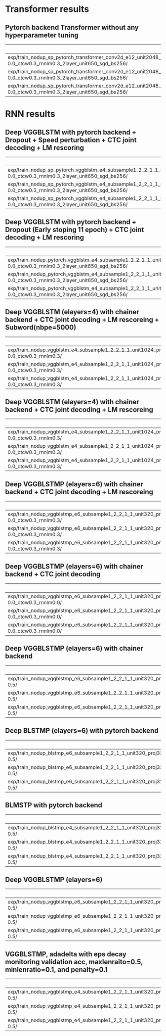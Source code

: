 # Transformer results
## Pytorch backend Transformer without any hyperparameter tuning
|dataset| Snt | Wrd| Corr | Sub | Del | Ins | Err | S.Err|
|---|---|---|---|---|---|---|---|---|
|exp/train_nodup_sp_pytorch_transformer_conv2d_e12_unit2048_d6_unit2048_aheads4_dim256_mtlalpha0.3_noam_sampprob0.0_ngpu2_bs32_lr10.0_warmup25000_mli512_mlo150_epochs50_accum2_lennormFalse_lsmunigram0.1/decode_eval1_beam20_emodel.last10.avg.best_p0.0_len0.0-0.0_ctcw0.3_rnnlm0.3_2layer_unit650_sgd_bs256/|1272|43897|95.1|3.1|1.8|0.8|5.7|52.9|
|exp/train_nodup_sp_pytorch_transformer_conv2d_e12_unit2048_d6_unit2048_aheads4_dim256_mtlalpha0.3_noam_sampprob0.0_ngpu2_bs32_lr10.0_warmup25000_mli512_mlo150_epochs50_accum2_lennormFalse_lsmunigram0.1/decode_eval2_beam20_emodel.last10.avg.best_p0.0_len0.0-0.0_ctcw0.3_rnnlm0.3_2layer_unit650_sgd_bs256/|1292|43623|96.4|2.4|1.2|0.5|4.1|51.9|
|exp/train_nodup_sp_pytorch_transformer_conv2d_e12_unit2048_d6_unit2048_aheads4_dim256_mtlalpha0.3_noam_sampprob0.0_ngpu2_bs32_lr10.0_warmup25000_mli512_mlo150_epochs50_accum2_lennormFalse_lsmunigram0.1/decode_eval3_beam20_emodel.last10.avg.best_p0.0_len0.0-0.0_ctcw0.3_rnnlm0.3_2layer_unit650_sgd_bs256/|1385|28225|96.3|2.5|1.2|0.8|4.5|36.6|

# RNN results
## Deep VGGBLSTM with pytorch backend + Dropout + Speed perturbation + CTC joint decoding + LM rescoring
|dataset| Snt | Wrd| Corr | Sub | Del | Ins | Err | S.Err|
|---|---|---|---|---|---|---|---|---|
|exp/train_nodup_sp_pytorch_vggblstm_e4_subsample1_2_2_1_1_unit1024_proj1024_d1_unit1024_location_adim1024_aconvc10_aconvf100_mtlalpha0.5_adadelta_sampprob0.0_drop0.2_bs24_mli800_mlo150/decode_eval1_beam20_emodel.acc.best_p0.0_len0.0-0.0_ctcw0.3_rnnlm0.3_2layer_unit650_sgd_bs256/|1272|43897|94.3|3.8|1.9|0.9|6.6|56.8|
|exp/train_nodup_sp_pytorch_vggblstm_e4_subsample1_2_2_1_1_unit1024_proj1024_d1_unit1024_location_adim1024_aconvc10_aconvf100_mtlalpha0.5_adadelta_sampprob0.0_drop0.2_bs24_mli800_mlo150/decode_eval2_beam20_emodel.acc.best_p0.0_len0.0-0.0_ctcw0.3_rnnlm0.3_2layer_unit650_sgd_bs256/|1292|43623|95.9|2.9|1.2|0.6|4.8|55.7|
|exp/train_nodup_sp_pytorch_vggblstm_e4_subsample1_2_2_1_1_unit1024_proj1024_d1_unit1024_location_adim1024_aconvc10_aconvf100_mtlalpha0.5_adadelta_sampprob0.0_drop0.2_bs24_mli800_mlo150/decode_eval3_beam20_emodel.acc.best_p0.0_len0.0-0.0_ctcw0.3_rnnlm0.3_2layer_unit650_sgd_bs256/|1385|28225|95.8|3.0|1.2|0.9|5.0|38.0|

## Deep VGGBLSTM with pytorch backend + Dropout (Early stoping 11 epoch) + CTC joint decoding + LM rescoring
|dataset| Snt | Wrd| Corr | Sub | Del | Ins | Err | S.Err|
|---|---|---|---|---|---|---|---|---|
|exp/train_nodup_pytorch_vggblstm_e4_subsample1_2_2_1_1_unit1024_proj1024_d1_unit1024_location_adim1024_aconvc10_aconvf100_mtlalpha0.5_adadelta_sampprob0.0_drop0.2_bs24_mli800_mlo150/decode_eval1_beam30_emodel.acc.best_p0.0_len0.0-0.0_ctcw0.3_rnnlm0.3_2layer_unit650_sgd_bs256/|1272|43897|93.9|4.2|2.0|1.0|7.1|58.0|
|exp/train_nodup_pytorch_vggblstm_e4_subsample1_2_2_1_1_unit1024_proj1024_d1_unit1024_location_adim1024_aconvc10_aconvf100_mtlalpha0.5_adadelta_sampprob0.0_drop0.2_bs24_mli800_mlo150/decode_eval2_beam30_emodel.acc.best_p0.0_len0.0-0.0_ctcw0.3_rnnlm0.3_2layer_unit650_sgd_bs256/|1292|43623|95.7|3.1|1.2|0.7|5.0|55.7|
|exp/train_nodup_pytorch_vggblstm_e4_subsample1_2_2_1_1_unit1024_proj1024_d1_unit1024_location_adim1024_aconvc10_aconvf100_mtlalpha0.5_adadelta_sampprob0.0_drop0.2_bs24_mli800_mlo150/decode_eval3_beam30_emodel.acc.best_p0.0_len0.0-0.0_ctcw0.3_rnnlm0.3_2layer_unit650_sgd_bs256/|1385|28225|95.2|3.4|1.4|1.1|5.9|43.2|


## Deep VGGBLSTM (elayers=4) with chainer backend + CTC joint decoding + LM rescoreing + Subword(nbpe=5000)
|dataset| Snt | Wrd| Corr | Sub | Del | Ins | Err | S.Err|
|---|---|---|---|---|---|---|---|---|
|exp/train_nodup_vggblstm_e4_subsample1_2_2_1_1_unit1024_proj1024_d1_unit1024_location_adim320_aconvc10_aconvf100_mtlalpha0.5_adadelta_bs32_mli800_mlo150_unigram5000/decode_eval1_beam20_eacc.best_p0.0_len0.0-0.0_ctcw0.3_rnnlm0.3/|1272|43897|93.2|4.5|2.3|1.1|8.0|61.4|
|exp/train_nodup_vggblstm_e4_subsample1_2_2_1_1_unit1024_proj1024_d1_unit1024_location_adim320_aconvc10_aconvf100_mtlalpha0.5_adadelta_bs32_mli800_mlo150_unigram5000/decode_eval2_beam20_eacc.best_p0.0_len0.0-0.0_ctcw0.3_rnnlm0.3/|1292|43623|94.8|3.6|1.6|0.9|6.1|60.0|
|exp/train_nodup_vggblstm_e4_subsample1_2_2_1_1_unit1024_proj1024_d1_unit1024_location_adim320_aconvc10_aconvf100_mtlalpha0.5_adadelta_bs32_mli800_mlo150_unigram5000/decode_eval3_beam20_eacc.best_p0.0_len0.0-0.0_ctcw0.3_rnnlm0.3/|1385|28225|95.0|3.5|1.5|1.1|6.1|43.0|

## Deep VGGBLSTM (elayers=4) with chainer backend + CTC joint decoding + LM rescoreing
|dataset| Snt | Wrd| Corr | Sub | Del | Ins | Err | S.Err|
|---|---|---|---|---|---|---|---|---|
|exp/train_nodup_vggblstm_e4_subsample1_2_2_1_1_unit1024_proj320_d1_unit1024_location_adim320_aconvc10_aconvf100_mtlalpha0.5_adadelta_bs32_mli800_mlo150/decode_eval1_beam20_eacc.best_p0.0_len0.0-0.0_ctcw0.3_rnnlm0.3/|1272|43897|93.7|4.3|2.0|1.0|7.3|59.6|
|exp/train_nodup_vggblstm_e4_subsample1_2_2_1_1_unit1024_proj320_d1_unit1024_location_adim320_aconvc10_aconvf100_mtlalpha0.5_adadelta_bs32_mli800_mlo150/decode_eval2_beam20_eacc.best_p0.0_len0.0-0.0_ctcw0.3_rnnlm0.3/|1292|43623|95.4|3.4|1.2|0.8|5.3|58.7|
|exp/train_nodup_vggblstm_e4_subsample1_2_2_1_1_unit1024_proj320_d1_unit1024_location_adim320_aconvc10_aconvf100_mtlalpha0.5_adadelta_bs32_mli800_mlo150/decode_eval3_beam20_eacc.best_p0.0_len0.0-0.0_ctcw0.3_rnnlm0.3/|1385|28225|95.2|3.5|1.3|1.1|5.9|41.8|

## Deep VGGBLSTMP (elayers=6) with chainer backend + CTC joint decoding + LM rescoreing
|dataset| Snt | Wrd| Corr | Sub | Del | Ins | Err | S.Err|
|---|---|---|---|---|---|---|---|---|
|exp/train_nodup_vggblstmp_e6_subsample1_2_2_1_1_unit320_proj320_d1_unit300_location_aconvc10_aconvf100_mtlalpha0.5_adadelta_bs30_mli800_mlo150/decode_eval1_beam20_eacc.best_p0.0_len0.0-0.0_ctcw0.3_rnnlm0.3/|1272|43897|92.6|5.3|2.1|1.3|8.7|63.1|
|exp/train_nodup_vggblstmp_e6_subsample1_2_2_1_1_unit320_proj320_d1_unit300_location_aconvc10_aconvf100_mtlalpha0.5_adadelta_bs30_mli800_mlo150/decode_eval2_beam20_eacc.best_p0.0_len0.0-0.0_ctcw0.3_rnnlm0.3/|1292|43623|94.7|4.0|1.3|0.9|6.2|60.5|
|exp/train_nodup_vggblstmp_e6_subsample1_2_2_1_1_unit320_proj320_d1_unit300_location_aconvc10_aconvf100_mtlalpha0.5_adadelta_bs30_mli800_mlo150/decode_eval3_beam20_eacc.best_p0.0_len0.0-0.0_ctcw0.3_rnnlm0.3/|1385|28225|94.3|4.2|1.5|1.2|6.9|45.5|


## Deep VGGBLSTMP (elayers=6) with chainer backend + CTC joint decoding
|dataset| Snt | Wrd| Corr | Sub | Del | Ins | Err | S.Err|
|---|---|---|---|---|---|---|---|---|
|exp/train_nodup_vggblstmp_e6_subsample1_2_2_1_1_unit320_proj320_d1_unit300_location_aconvc10_aconvf100_mtlalpha0.5_adadelta_bs30_mli800_mlo150/decode_eval1_beam20_eacc.best_p0.0_len0.0-0.0_ctcw0.3_rnnlm0.0/|1272|43897|91.6|6.0|2.3|1.4|9.7|66.5|
|exp/train_nodup_vggblstmp_e6_subsample1_2_2_1_1_unit320_proj320_d1_unit300_location_aconvc10_aconvf100_mtlalpha0.5_adadelta_bs30_mli800_mlo150/decode_eval2_beam20_eacc.best_p0.0_len0.0-0.0_ctcw0.3_rnnlm0.0/|1292|43623|94.1|4.6|1.3|1.0|6.9|64.5|
|exp/train_nodup_vggblstmp_e6_subsample1_2_2_1_1_unit320_proj320_d1_unit300_location_aconvc10_aconvf100_mtlalpha0.5_adadelta_bs30_mli800_mlo150/decode_eval3_beam20_eacc.best_p0.0_len0.0-0.0_ctcw0.3_rnnlm0.0/|1385|28225|93.9|4.7|1.4|1.4|7.5|47.7|


## Deep VGGBLSTMP (elayers=6) with chainer backend
|dataset| Snt | Wrd| Corr | Sub | Del | Ins | Err | S.Err|
|---|---|---|---|---|---|---|---|---|
|exp/train_nodup_vggblstmp_e6_subsample1_2_2_1_1_unit320_proj320_d1_unit300_location_aconvc10_aconvf100_mtlalpha0.5_adadelta_bs30_mli800_mlo150/decode_eval1_beam20_eacc.best_p0.1_len0.1-0.5/|1272|43897|91.4|6.4|2.3|1.6|10.2|67.6|
|exp/train_nodup_vggblstmp_e6_subsample1_2_2_1_1_unit320_proj320_d1_unit300_location_aconvc10_aconvf100_mtlalpha0.5_adadelta_bs30_mli800_mlo150/decode_eval2_beam20_eacc.best_p0.1_len0.1-0.5/|1292|43623|93.7|5.1|1.3|1.2|7.5|65.2|
|exp/train_nodup_vggblstmp_e6_subsample1_2_2_1_1_unit320_proj320_d1_unit300_location_aconvc10_aconvf100_mtlalpha0.5_adadelta_bs30_mli800_mlo150/decode_eval3_beam20_eacc.best_p0.1_len0.1-0.5/|1385|28225|93.6|5.0|1.4|1.6|8.0|47.9|


## Deep BLSTMP (elayers=6) with pytorch backend
|dataset| Snt | Wrd| Corr | Sub | Del | Ins | Err | S.Err|
|---|---|---|---|---|---|---|---|---|
|exp/train_nodup_blstmp_e6_subsample1_2_2_1_1_unit320_proj320_d1_unit300_location_aconvc10_aconvf100_mtlalpha0.5_adadelta_bs30_mli800_mlo150/decode_eval1_beam20_eacc.best_p0.1_len0.1-0.5/|1272|43897|90.9|6.7|2.5|1.6|10.7|68.6|
|exp/train_nodup_blstmp_e6_subsample1_2_2_1_1_unit320_proj320_d1_unit300_location_aconvc10_aconvf100_mtlalpha0.5_adadelta_bs30_mli800_mlo150/decode_eval2_beam20_eacc.best_p0.1_len0.1-0.5/|1292|43623|93.2|5.3|1.5|1.2|8.0|66.6|
|exp/train_nodup_blstmp_e6_subsample1_2_2_1_1_unit320_proj320_d1_unit300_location_aconvc10_aconvf100_mtlalpha0.5_adadelta_bs30_mli800_mlo150/decode_eval3_beam20_eacc.best_p0.1_len0.1-0.5/|1385|28225|92.8|5.6|1.6|1.6|8.8|51.0|


## BLMSTP with pytorch backend
|dataset| Snt | Wrd| Corr | Sub | Del | Ins | Err | S.Err|
|---|---|---|---|---|---|---|---|---|
|exp/train_nodup_blstmp_e4_subsample1_2_2_1_1_unit320_proj320_d1_unit300_location_aconvc10_aconvf100_mtlalpha0.5_adadelta_bs30_mli800_mlo150/decode_eval1_beam20_eacc.best_p0.1_len0.1-0.5/|1272|43897|89.6|7.6|2.8|1.8|12.1|70.6|
|exp/train_nodup_blstmp_e4_subsample1_2_2_1_1_unit320_proj320_d1_unit300_location_aconvc10_aconvf100_mtlalpha0.5_adadelta_bs30_mli800_mlo150/decode_eval2_beam20_eacc.best_p0.1_len0.1-0.5/|1292|43623|92.1|6.2|1.7|1.3|9.2|69.5|
|exp/train_nodup_blstmp_e4_subsample1_2_2_1_1_unit320_proj320_d1_unit300_location_aconvc10_aconvf100_mtlalpha0.5_adadelta_bs30_mli800_mlo150/decode_eval3_beam20_eacc.best_p0.1_len0.1-0.5/|1385|28225|91.1|6.8|2.1|2.0|10.9|56.2|


## Deep VGGBLSTMP (elayers=6)
|dataset| Snt | Wrd| Corr | Sub | Del | Ins | Err | S.Err|
|---|---|---|---|---|---|---|---|---|
|exp/train_nodup_vggblstmp_e6_subsample1_2_2_1_1_unit320_proj320_d1_unit300_location_aconvc10_aconvf100_mtlalpha0.5_adadelta_bs30_mli800_mlo150/decode_eval1_beam20_eacc.best_p0.1_len0.1-0.5/|1272|43897|91.4|6.4|2.3|1.6|10.2|67.6|
|exp/train_nodup_vggblstmp_e6_subsample1_2_2_1_1_unit320_proj320_d1_unit300_location_aconvc10_aconvf100_mtlalpha0.5_adadelta_bs30_mli800_mlo150/decode_eval2_beam20_eacc.best_p0.1_len0.1-0.5/|1292|43623|93.7|5.1|1.3|1.2|7.5|65.2|
|exp/train_nodup_vggblstmp_e6_subsample1_2_2_1_1_unit320_proj320_d1_unit300_location_aconvc10_aconvf100_mtlalpha0.5_adadelta_bs30_mli800_mlo150/decode_eval3_beam20_eacc.best_p0.1_len0.1-0.5/|1385|28225|93.6|5.0|1.4|1.6|8.0|47.9|

## VGGBLSTMP, adadelta with eps decay monitoring validation acc, maxlenraito=0.5, minlenratio=0.1, and penalty=0.1
|dataset| Snt | Wrd| Corr | Sub | Del | Ins | Err | S.Err|
|---|---|---|---|---|---|---|---|---|
|exp/train_nodup_vggblstmp_e4_subsample1_2_2_1_1_unit320_proj320_d1_unit300_location_aconvc10_aconvf100_mtlalpha0.5_adadelta_bs30_mli800_mlo150/decode_eval1_beam20_eacc.best_p0.1_len0.1-0.5/|1272|43897|90.3|7.0|2.6|1.6|11.3|70.5|
|exp/train_nodup_vggblstmp_e4_subsample1_2_2_1_1_unit320_proj320_d1_unit300_location_aconvc10_aconvf100_mtlalpha0.5_adadelta_bs30_mli800_mlo150/decode_eval2_beam20_eacc.best_p0.1_len0.1-0.5/|1292|43623|93.3|5.3|1.4|1.1|7.8|66.1|
|exp/train_nodup_vggblstmp_e4_subsample1_2_2_1_1_unit320_proj320_d1_unit300_location_aconvc10_aconvf100_mtlalpha0.5_adadelta_bs30_mli800_mlo150/decode_eval3_beam20_eacc.best_p0.1_len0.1-0.5/|1385|28225|92.6|6.0|1.5|1.8|9.2|53.9|
